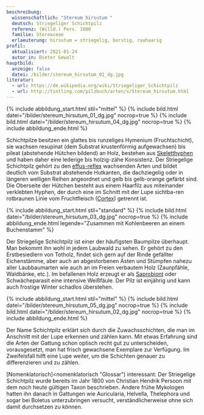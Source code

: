 ```yaml
---
beschreibung:
  wissenschaftlich: "Stereum hirsutum "
  deutsch: Striegeliger Schichtpilz
  referenz: (Willd.) Pers. 1800
  familie: Stereaceae
  erlaeuterung: hirsutum = striegelig, borstig, rauhaarig
profil:
  aktualisiert: 2021-01-24
  autor_in: Dieter Gewalt
hauptbild:
  anzeige: false
  datei: /bilder/stereum_hirsutum_01_dg.jpg
literatur:
  - url: https://de.wikipedia.org/wiki/Striegeliger_Schichtpilz
  - url: http://tintling.com/pilzbuch/arten/s/Stereum_hirsutum.html
---
```

{% include abbildung_start.html stil="mittel" %}
{% include bild.html datei="/bilder/stereum_hirsutum_01_dg.jpg" nocrop=true %}
{% include bild.html datei="/bilder/stereum_hirsutum_04_dg.jpg" nocrop=true %}
{% include abbildung_ende.html %}

Schichtpilze besitzen ein glattes bis runzeliges Hymenium (Fruchtschicht), sie wachsen resupinat (dem Substrat krustenförmig aufgewachsen) bis pileat (abstehende Hütchen bildend) an Holz, bestehen aus [Skeletthyphen](Hyphen "Glossar") und haben daher eine lederige bis holzig-zähe Konsistenz. Der Striegelige Schichtpilz gehört zu den [effus-reflex](effus-reflex "Glossar") wachsenden Arten und bildet deutlich vom Substrat abstehende Hutkanten, die dachziegelig oder in längeren welligen Reihen angeordnet und gelb bis gelb-orange gefärbt sind. Die Oberseite der Hütchen besteht aus einem Haarfilz aus miteinander verklebten Hyphen, der durch eine im Schnitt mit der Lupe sichtba-ren rotbraunen Linie vom Fruchtfleisch ([Cortex](Cortex "Glossar")) getrennt ist.

{% include abbildung_start.html stil="standard" %}
{% include bild.html datei="/bilder/stereum_hirsutum_03_dg.jpg" nocrop=true %}
{% include abbildung_ende.html legende="Zusammen mit Kohlenbeeren an einem Buchenstamm" %}

Der Striegelige Schichtpilz ist einer der häufigsten Baumpilze überhaupt. Man bekommt ihn wohl in jedem Laubwald zu sehen. Er gehört zu den Erstbesiedlern von Totholz, findet sich gern auf der Rinde gefällter Eichenstämme, aber auch an abgestorbenen Ästen und Stümpfen nahezu aller Laubbaumarten wie auch an im Freien verbautem Holz (Zaunpfähle, Waldbänke, etc.). Im befallenen Holz erzeugt er als [Saprobiont](<Saprobiont "Glossar">) oder Schwächeparasit eine intensive Weißfäule. Der Pilz ist einjährig und kann auch frostige Winter schadlos überstehen.

{% include abbildung_start.html stil="mittel" %}
{% include bild.html datei="/bilder/stereum_hirsutum_05_dg.jpg" nocrop=true %}
{% include bild.html datei="/bilder/stereum_hirsutum_02_dg.jpg" nocrop=true %}
{% include abbildung_ende.html %}

Der Name Schichtpilz erklärt sich durch die Zuwachsschichten, die man im Anschnitt mit der Lupe erkennen und zählen kann. Mit etwas Erfahrung sind die Arten der Gattung schon optisch recht gut zu unterscheiden, vorausgesetzt, man hat frisch gewachsene Exemplare zur Verfügung. Im Zweifelsfall hilft eine Lupe weiter, um die Schichten genauer zu differenzieren und zu zählen. 

\[Nomenklatorisch]<nomenklatorisch "Glossar") interessant: Der Striegelige Schichtpilz wurde bereits im Jahr 1800 von Christian  Hendrik Persoon mit dem noch heute gültigen Taxon beschrieben. Andere frühe Mykologen hatten ihn danach in Gattungen wie Auricularia, Helvella, Thelephora und sogar bei Boletus unterzubringen versucht, verständlicherweise ohne sich damit durchsetzen zu können.